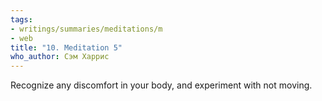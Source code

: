 ```yaml
---
tags:
- writings/summaries/meditations/m
- web
title: "10. Meditation 5"
who_author: Сэм Харрис
---
```


Recognize any discomfort in your body, and experiment with not moving.
